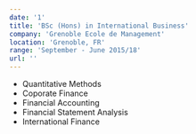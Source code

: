```yaml
---
date: '1'
title: 'BSc (Hons) in International Business'
company: 'Grenoble Ecole de Management'
location: 'Grenoble, FR'
range: 'September - June 2015/18'
url: ''
---
```


- Quantitative Methods
- Coporate Finance
- Financial Accounting
- Financial Statement Analysis
- International Finance
